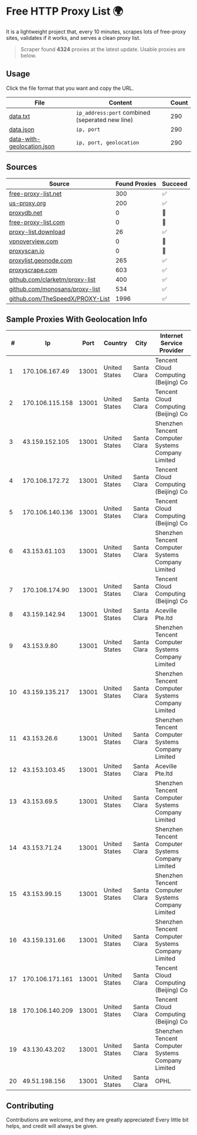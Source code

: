 
# Free HTTP Proxy List 🌍

It is a lightweight project that, every 10 minutes, scrapes lots of free-proxy sites, validates if it works, and serves a clean proxy list.


> Scraper found **4324** proxies at the latest update. Usable proxies are below.

## Usage

Click the file format that you want and copy the URL.


|File|Content|Count|
|----|-------|-----|
|[data.txt](https://raw.githubusercontent.com/themiralay/Proxy-List-World/master/data.txt)|`ip_address:port` combined (seperated new line)|290|
|[data.json](https://raw.githubusercontent.com/themiralay/Proxy-List-World/master/data.json)|`ip, port`|290|
|[data-with-geolocation.json](https://raw.githubusercontent.com/themiralay/Proxy-List-World/master/data-with-geolocation.json)|`ip, port, geolocation`|290|

## Sources

|Source|Found Proxies|Succeed|
|------|-------------|-------|
|[free-proxy-list.net](https://free-proxy-list.net)|300|✅|
|[us-proxy.org](https://www.us-proxy.org)|200|✅|
|[proxydb.net](http://proxydb.net)|0|🚫|
|[free-proxy-list.com](https://free-proxy-list.com/?page=&port=&type%5B%5D=http&type%5B%5D=https&up_time=0&search=Search)|0|🚫|
|[proxy-list.download](https://www.proxy-list.download/HTTP)|26|✅|
|[vpnoverview.com](https://vpnoverview.com/privacy/anonymous-browsing/free-proxy-servers)|0|🚫|
|[proxyscan.io](https://www.proxyscan.io)|0|🚫|
|[proxylist.geonode.com](https://proxylist.geonode.com/api/proxy-list?limit=300&page=1&sort_by=lastChecked&sort_type=desc&protocols=http,https)|265|✅|
|[proxyscrape.com](https://api.proxyscrape.com/v2/?request=displayproxies&protocol=http&timeout=10000&country=all&ssl=all&anonymity=all)|603|✅|
|[github.com/clarketm/proxy-list](https://raw.githubusercontent.com/clarketm/proxy-list/master/proxy-list-raw.txt)|400|✅|
|[github.com/monosans/proxy-list](https://raw.githubusercontent.com/monosans/proxy-list/main/proxies/http.txt)|534|✅|
|[github.com/TheSpeedX/PROXY-List](https://raw.githubusercontent.com/TheSpeedX/PROXY-List/master/http.txt)|1996|✅|


## Sample Proxies With Geolocation Info

|#|Ip|Port|Country|City|Internet Service Provider|
|-|--|----|-------|----|-------------------------|
|1|170.106.167.49|13001|United States|Santa Clara|Tencent Cloud Computing (Beijing) Co|
|2|170.106.115.158|13001|United States|Santa Clara|Tencent Cloud Computing (Beijing) Co|
|3|43.159.152.105|13001|United States|Santa Clara|Shenzhen Tencent Computer Systems Company Limited|
|4|170.106.172.72|13001|United States|Santa Clara|Tencent Cloud Computing (Beijing) Co|
|5|170.106.140.136|13001|United States|Santa Clara|Tencent Cloud Computing (Beijing) Co|
|6|43.153.61.103|13001|United States|Santa Clara|Shenzhen Tencent Computer Systems Company Limited|
|7|170.106.174.90|13001|United States|Santa Clara|Tencent Cloud Computing (Beijing) Co|
|8|43.159.142.94|13001|United States|Santa Clara|Aceville Pte.ltd|
|9|43.153.9.80|13001|United States|Santa Clara|Shenzhen Tencent Computer Systems Company Limited|
|10|43.159.135.217|13001|United States|Santa Clara|Shenzhen Tencent Computer Systems Company Limited|
|11|43.153.26.6|13001|United States|Santa Clara|Shenzhen Tencent Computer Systems Company Limited|
|12|43.153.103.45|13001|United States|Santa Clara|Aceville Pte.ltd|
|13|43.153.69.5|13001|United States|Santa Clara|Shenzhen Tencent Computer Systems Company Limited|
|14|43.153.71.24|13001|United States|Santa Clara|Shenzhen Tencent Computer Systems Company Limited|
|15|43.153.99.15|13001|United States|Santa Clara|Shenzhen Tencent Computer Systems Company Limited|
|16|43.159.131.66|13001|United States|Santa Clara|Shenzhen Tencent Computer Systems Company Limited|
|17|170.106.171.161|13001|United States|Santa Clara|Tencent Cloud Computing (Beijing) Co|
|18|170.106.140.209|13001|United States|Santa Clara|Tencent Cloud Computing (Beijing) Co|
|19|43.130.43.202|13001|United States|Santa Clara|Shenzhen Tencent Computer Systems Company Limited|
|20|49.51.198.156|13001|United States|Santa Clara|OPHL|



## Contributing

Contributions are welcome, and they are greatly appreciated! Every
little bit helps, and credit will always be given.

